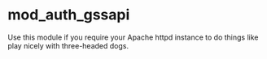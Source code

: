 mod_auth_gssapi
=============

Use this module if you require your Apache httpd instance to do things like play nicely with three-headed dogs.
